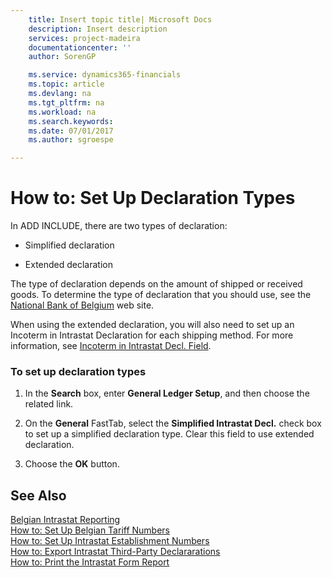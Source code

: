 ```yaml
---
    title: Insert topic title| Microsoft Docs
    description: Insert description
    services: project-madeira
    documentationcenter: ''
    author: SorenGP

    ms.service: dynamics365-financials
    ms.topic: article
    ms.devlang: na
    ms.tgt_pltfrm: na
    ms.workload: na
    ms.search.keywords:
    ms.date: 07/01/2017
    ms.author: sgroespe

---
```

# How to: Set Up Declaration Types
In ADD INCLUDE<!--[!INCLUDE[navnow](../../includes/navnow_md.md)]-->, there are two types of declaration:  
  
-   Simplified declaration  
  
-   Extended declaration  
  
 The type of declaration depends on the amount of shipped or received goods. To determine the type of declaration that you should use, see the [National Bank of Belgium](http://go.microsoft.com/fwlink/?LinkId=163064) web site.  
  
 When using the extended declaration, you will also need to set up an Incoterm in Intrastat Declaration for each shipping method. For more information, see [Incoterm in Intrastat Decl. Field](ms-its:be_lf_a.chm::/T_10_11300.htm).  
  
### To set up declaration types  
  
1.  In the **Search** box, enter **General Ledger Setup**, and then choose the related link.  
  
2.  On the **General** FastTab, select the **Simplified Intrastat Decl.** check box to set up a simplified declaration type. Clear this field to use extended declaration.  
  
3.  Choose the **OK** button.  
  
## See Also  
 [Belgian Intrastat Reporting](../belgian-intrastat-reporting.md)   
 [How to: Set Up Belgian Tariff Numbers](../how-to-set-up-belgian-tariff-numbers.md)   
 [How to: Set Up Intrastat Establishment Numbers](../how-to-set-up-intrastat-establishment-numbers.md)   
 [How to: Export Intrastat Third-Party Declararations](../how-to-export-intrastat-third-party-declararations.md)   
 [How to: Print the Intrastat Form Report](../how-to-print-the-intrastat-form-report.md)